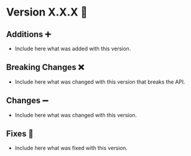 # Version X.X.X 🎉

## Additions ➕

- Include here what was added with this version.

## Breaking Changes ❌

- Include here what was changed with this version that breaks the API.

## Changes ➖

- Include here what was changed with this version.

## Fixes 🐛

- Include here what was fixed with this version.
